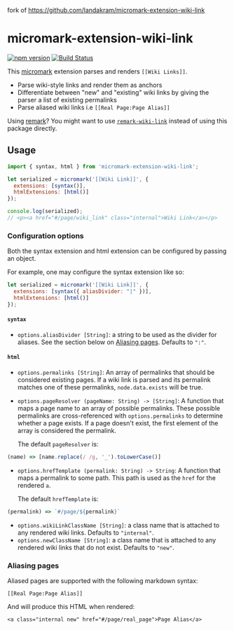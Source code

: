 fork of https://github.com/landakram/micromark-extension-wiki-link

# micromark-extension-wiki-link

[![npm version](https://badge.fury.io/js/micromark-extension-wiki-link.svg)](https://badge.fury.io/js/micromark-extension-wiki-link) [![Build Status](https://travis-ci.org/landakram/micromark-extension-wiki-link.svg?branch=master)](https://travis-ci.org/landakram/micromark-extension-wiki-link)

This [micromark](https://github.com/micromark/micromark) extension parses and renders `[[Wiki Links]]`.

* Parse wiki-style links and render them as anchors
* Differentiate between "new" and "existing" wiki links by giving the parser a list of existing permalinks
* Parse aliased wiki links i.e `[[Real Page:Page Alias]]`

Using [remark](https://github.com/remarkjs/remark)? You might want to use 
[`remark-wiki-link`](https://github.com/landakram/remark-wiki-link) instead of using this package directly.

## Usage

```javascript
import { syntax, html } from 'micromark-extension-wiki-link';

let serialized = micromark('[[Wiki Link]]', {
  extensions: [syntax()],
  htmlExtensions: [html()]
});

console.log(serialized);
// <p><a href="#/page/wiki_link" class="internal">Wiki Link</a></p>
```

### Configuration options

Both the syntax extension and html extension can be configured by passing an object.

For example, one may configure the syntax extension like so:

```javascript
let serialized = micromark('[[Wiki Link]]', {
  extensions: [syntax({ aliasDivider: "|" })],
  htmlExtensions: [html()]
});
```

#### `syntax`

* `options.aliasDivider [String]`: a string to be used as the divider for aliases. See the section below on [Aliasing pages](#aliasing-pages). Defaults to `":"`.

#### `html`

* `options.permalinks [String]`: An array of permalinks that should be considered existing pages. If a wiki link is parsed and its permalink matches one of these permalinks, `node.data.exists` will be true.
* `options.pageResolver (pageName: String) -> [String]`: A function that maps a page name to an array of possible permalinks. These possible permalinks are cross-referenced with `options.permalinks` to determine whether a page exists. If a page doesn't exist, the first element of the array is considered the permalink.

  The default `pageResolver` is:

```javascript
(name) => [name.replace(/ /g, '_').toLowerCase()]
```

* `options.hrefTemplate (permalink: String) -> String`: A function that maps a permalink to some path. This path is used as the `href` for the rendered `a`.

  The default `hrefTemplate` is:
  
```javascript
(permalink) => `#/page/${permalink}`
```

* `options.wikiLinkClassName [String]`: a class name that is attached to any rendered wiki links. Defaults to `"internal"`.
* `options.newClassName [String]`: a class name that is attached to any rendered wiki links that do not exist. Defaults to `"new"`.

### Aliasing pages

Aliased pages are supported with the following markdown syntax: 

```
[[Real Page:Page Alias]]
```

And will produce this HTML when rendered:

```
<a class="internal new" href="#/page/real_page">Page Alias</a>
```





